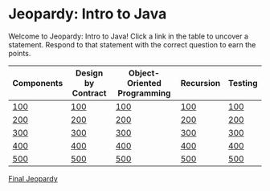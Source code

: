 # Jeopardy: Intro to Java

Welcome to Jeopardy: Intro to Java! Click a link in the table to uncover
a statement. Respond to that statement with the correct question to earn the
points.

| Components   | Design by Contract | Object-Oriented Programming | Recursion   | Testing   |
| ------------ | ------------------ | --------------------------- | ----------- | --------- |
| [100][1]     | [100][6]           | [100][11]                   | [100][16]   | [100][21] |
| [200][2]     | [200][7]           | [200][12]                   | [200][17]   | [200][22] |
| [300][3]     | [300][8]           | [300][13]                   | [300][18]   | [300][23] |
| [400][4]     | [400][9]           | [400][14]                   | [400][19]   | [400][24] |
| [500][5]     | [500][10]          | [500][15]                   | [500][20]   | [500][25] |

[Final Jeopardy][26]

[1]: components/100.md
[2]: components/200.md
[3]: components/300.md
[4]: components/400.md
[5]: components/500.md
[6]: design-by-contract/100.md
[7]: design-by-contract/200.md
[8]: design-by-contract/300.md
[9]: design-by-contract/400.md
[10]: design-by-contract/500.md
[11]: object-oriented-programming/100.md
[12]: object-oriented-programming/200.md
[13]: object-oriented-programming/300.md
[14]: object-oriented-programming/400.md
[15]: object-oriented-programming/500.md
[16]: recursion/100.md
[17]: recursion/200.md
[18]: recursion/300.md
[19]: recursion/400.md
[20]: recursion/500.md
[21]: testing/100.md
[22]: testing/200.md
[23]: testing/300.md
[24]: testing/400.md
[25]: testing/500.md
[26]: final.md
